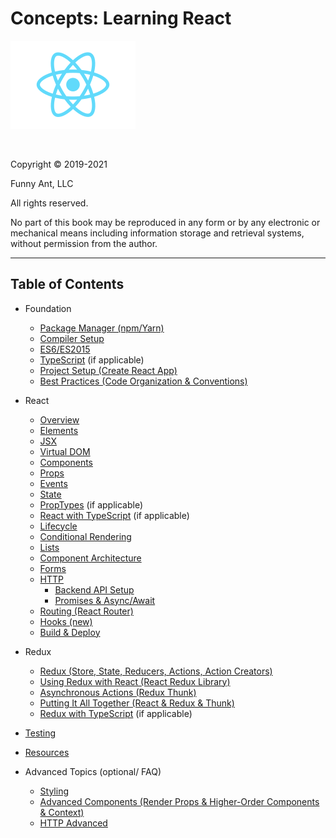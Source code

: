 # Concepts: Learning React

![React Logo](./assets/react-logo.png)

<br />

Copyright © 2019-2021

Funny Ant, LLC

All rights reserved.

No part of this book may be reproduced in any form or by any electronic or mechanical means including
information storage and retrieval systems, without permission from the author.

<div style="page-break-after: always;"></div>

---

## Table of Contents

- Foundation

  - [Package Manager (npm/Yarn)](A1-PackageManager.md)
  - [Compiler Setup](A2-CompilerSetup.md)
  - [ES6/ES2015](A3-ES6.md)
  - [TypeScript](A4-TypeScript.md) (if applicable)
  - [Project Setup (Create React App)](A6-ProjectSetup.md)
  - [Best Practices (Code Organization & Conventions)](A8-BestPractices.md)

* React

  - [Overview](01-React.md)
  - [Elements](02-Elements.md)
  - [JSX](03-JSX.md)
  - [Virtual DOM](04-VirtualDOM.md)
  - [Components](05-Components.md)
  - [Props](06-Props.md)
  - [Events](07-Events.md)
  - [State](08-State.md)
  - [PropTypes](A10-PropTypes.md) (if applicable)
  - [React with TypeScript](A11-ReactTypeScript.md) (if applicable)
  - [Lifecycle](09-Lifecycle.md)
  - [Conditional Rendering](10-ConditionalRendering.md)
  - [Lists](11-Lists.md)
  - [Component Architecture](12-ComponentArchitecture.md)
  - [Forms](13-Forms.md)
  - [HTTP](14-HTTP.md)
    - [Backend API Setup](A7-BackendAPISetup.md)
    - [Promises & Async/Await](A5-Promises.md)
  - [Routing (React Router)](15-Routing.md)
  - [Hooks (new)](16-Hooks.md)
  - [Build & Deploy](17-BuildDeploy.md)

* Redux

  - [Redux (Store, State, Reducers, Actions, Action Creators)](21-Redux.md)
  - [Using Redux with React (React Redux Library)](22-ReactRedux.md)
  - [Asynchronous Actions (Redux Thunk)](23-ReduxThunk.md)
  - [Putting It All Together (React & Redux & Thunk)](24-ReactReduxThunk.md)
  - [Redux with TypeScript](A12-ReduxTypeScript.md) (if applicable)

* [Testing](25-Testing.md)
* [Resources](A20-Resources.md)

- Advanced Topics (optional/ FAQ)

  - [Styling](A9-Styling.md)
  - [Advanced Components (Render Props & Higher-Order Components & Context)](A13-AdvancedComponents.md)
  - [HTTP Advanced](A15-AdvancedHTTP.md)

<!--
- Future
  - Type checking With PropTypes
  - Debugging Tips & Tricks
  - Animations (using ReactTransitionGroup)
  - Functional Programming -->
